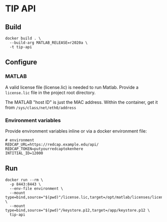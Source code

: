 # TIP API

## Build

```
docker build . \
  --build-arg MATLAB_RELEASE=r2020a \
  -t tip-api
```

## Configure

### MATLAB

A valid license file (license.lic) is needed to run Matlab. Provide a `license.lic` file in the project root directory.

The MATLAB "host ID" is just the MAC address. Within the container, get it from `/sys/class/net/eth0/address`

### Environment variables

Provide environment variables inline or via a docker environment file:

```
# environment
REDCAP_URL=https://redcap.example.edu/api/
REDCAP_TOKEN=putyourredcaptokenhere
INTITIAL_ID=12000
```

## Run

```
docker run --rm \
  -p 8443:8443 \
  --env-file environment \
  --mount type=bind,source="$(pwd)"/license.lic,target=/opt/matlab/licenses/license.lic \
  --mount type=bind,source="$(pwd)"/keystore.p12,target=/app/keystore.p12 \
  tip-api
```
